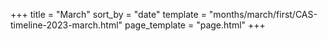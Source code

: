 +++
title = "March"
sort_by = "date"
template = "months/march/first/CAS-timeline-2023-march.html"
page_template = "page.html"
+++
